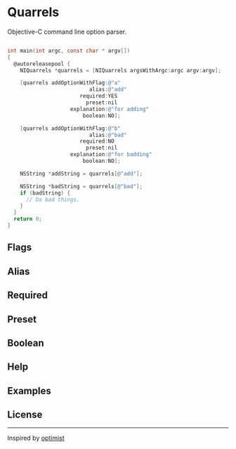 # Quarrels

Objective-C command line option parser.

````objective-c

int main(int argc, const char * argv[])
{
  @autoreleasepool {
    NIQuarrels *quarrels = [NIQuarrels argsWithArgc:argc argv:argv];

    [quarrels addOptionWithFlag:@"a"
                          alias:@"add"
                       required:YES
                         preset:nil
                    explanation:@"for adding"
                        boolean:NO];

    [quarrels addOptionWithFlag:@"b"
                          alias:@"bad"
                       required:NO
                         preset:nil
                    explanation:@"for badding"
                        boolean:NO];

    NSString *addString = quarrels[@"add"];

    NSString *badString = quarrels[@"bad"];
    if (badString) {  
      // Do bad things.
    }
  }
  return 0;
}

````

## Flags

## Alias

## Required

## Preset

## Boolean

## Help

## Examples

## License



***

Inspired by [optimist](https://github.com/substack/node-optimist)